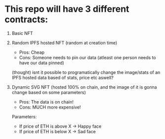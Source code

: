 # This repo will have 3 different contracts:

1. Basic NFT
2. Random IPFS hosted NFT (random at creation time)

    - Pros: Cheap
    - Cons: Someone needs to pin our data (atleast one person needs to have our data pinned)

    (thought) isnt it possible to programatically change the image/stats of an IPFS hosted data based of stats, price etc aswell?

3. Dynamic SVG NFT (hosted 100% on chain, and the image of it is gonna change based on some parameters)

    - Pros: The data is on chain!
    - Cons: MUCH more expensive! 

    Parameters: 
     - If price of ETH is above X -> Happy face
     - If price of ETH is below X -> Sad face


